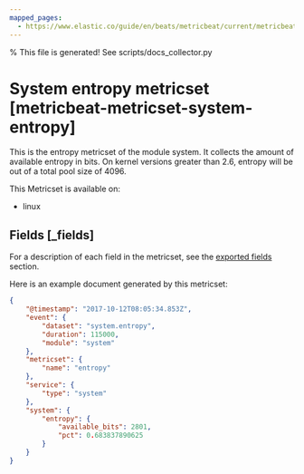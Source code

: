 ```yaml
---
mapped_pages:
  - https://www.elastic.co/guide/en/beats/metricbeat/current/metricbeat-metricset-system-entropy.html
---
```


% This file is generated! See scripts/docs_collector.py

# System entropy metricset [metricbeat-metricset-system-entropy]

This is the entropy metricset of the module system. It collects the amount of available entropy in bits. On kernel versions greater than 2.6, entropy will be out of a total pool size of 4096.

This Metricset is available on:

* linux

## Fields [_fields]

For a description of each field in the metricset, see the [exported fields](/reference/metricbeat/exported-fields-system.md) section.

Here is an example document generated by this metricset:

```json
{
    "@timestamp": "2017-10-12T08:05:34.853Z",
    "event": {
        "dataset": "system.entropy",
        "duration": 115000,
        "module": "system"
    },
    "metricset": {
        "name": "entropy"
    },
    "service": {
        "type": "system"
    },
    "system": {
        "entropy": {
            "available_bits": 2801,
            "pct": 0.683837890625
        }
    }
}
```
